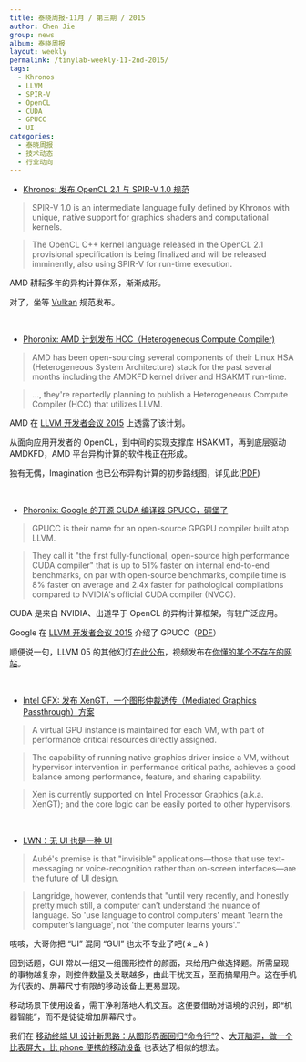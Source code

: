 ```yaml
---
title: 泰晓周报·11月 / 第三期 / 2015
author: Chen Jie
group: news
album: 泰晓周报
layout: weekly
permalink: /tinylab-weekly-11-2nd-2015/
tags:
  - Khronos
  - LLVM
  - SPIR-V
  - OpenCL
  - CUDA
  - GPUCC
  - UI
categories:
  - 泰晓周报
  - 技术动态
  - 行业动向
---
```


- [Khronos: 发布 OpenCL 2.1 与 SPIR-V 1.0 规范](https://www.khronos.org/news/press/khronos-releases-opencl-2.1-and-spir-v-1.0-specifications-for-heterogeneous)

> SPIR-V 1.0 is an intermediate language fully defined by Khronos with unique, native support for graphics shaders and computational kernels.

> The OpenCL C++ kernel language released in the OpenCL 2.1 provisional specification is being finalized and will be released imminently, also using SPIR-V for run-time execution.

AMD 耕耘多年的异构计算体系，渐渐成形。

对了，坐等 [Vulkan](/vulkan-an-alternative-the-next-generation-opengl-graphics-api/) 规范发布。

<br/>

- [Phoronix: AMD 计划发布 HCC（Heterogeneous Compute Compiler)](http://www.phoronix.com/scan.php?page=news_item&px=AMD-HCC-LLVM-Plans)

> AMD has been open-sourcing several components of their Linux HSA (Heterogeneous System Architecture) stack for the past several months including the AMDKFD kernel driver and HSAKMT run-time.

> ..., they're reportedly planning to publish a Heterogeneous Compute Compiler (HCC) that utilizes LLVM.

AMD 在 [LLVM 开发者会议 2015](http://devmtg15.llvm.org/) 上透露了该计划。

从面向应用开发者的 OpenCL，到中间的实现支撑库 HSAKMT，再到底层驱动 AMDKFD，AMD 平台异构计算的软件栈正在形成。

独有无偶，Imagination 也已公布异构计算的初步路线图，详见此([PDF](https://imagination-technologies-cloudfront-assets.s3.amazonaws.com/events/us-summit-2015/Graphics-FromWearablesToServers.pdf))

<br/>

- [Phoronix: Google 的开源 CUDA 编译器 GPUCC，碉堡了](http://www.phoronix.com/scan.php?page=news_item&px=GPUCC-CUDA-GPGPU-Comp)

> GPUCC is their name for an open-source GPGPU compiler built atop LLVM.

> They call it "the first fully-functional, open-source high performance CUDA compiler" that is up to 51% faster on internal end-to-end benchmarks, on par with open-source benchmarks, compile time is 8% faster on average and 2.4x faster for pathological compilations compared to NVIDIA's official CUDA compiler (NVCC). 

CUDA 是来自 NVIDIA、出道早于 OpenCL 的异构计算框架，有较广泛应用。

Google 在 [LLVM 开发者会议 2015](http://devmtg15.llvm.org/) 介绍了 GPUCC（[PDF](http://llvm.org/devmtg/2015-10/slides/Wu-OptimizingLLVMforGPGPU.pdf)）

顺便说一句，LLVM 05 的其他幻灯[在此公布](http://llvm.org/devmtg/2015-10/slides/)，视频发布在[你懂的某个不存在的网站](https://www.youtube.com/playlist?list=PL_R5A0lGi1AA4Lv2bBFSwhgDaHvvpVU21)。

<br/>

- [Intel GFX: 发布 XenGT，一个图形仲裁透传（Mediated Graphics Passthrough）方案](http://lists.freedesktop.org/archives/intel-gfx/2015-October/078884.html)

> A virtual GPU instance is maintained for each VM, with part of performance critical resources directly assigned.

> The capability of running native graphics driver inside a VM, without hypervisor intervention in performance critical paths, achieves a good balance among performance, feature, and sharing capability.

> Xen is currently supported on Intel Processor Graphics (a.k.a. XenGT); and the core logic can be easily ported to other hypervisors.

<br/>

- [LWN：无 UI 也是一种 UI](http://lwn.net/Articles/665094/rss)

> Aubé's premise is that "invisible" applications—those that use text-messaging or voice-recognition rather than on-screen interfaces—are the future of UI design.

> Langridge, however, contends that "until very recently, and honestly pretty much still, a computer can’t understand the nuance of language. So 'use language to control computers' meant 'learn the computer’s language', not 'the computer learns yours'."

咳咳，大哥你把 “UI” 混同 “GUI” 也太不专业了吧(☆_☆)

回到话题，GUI 常以一组又一组图形控件的颜面，来给用户做选择题。所需呈现的事物越复杂，则控件数量及关联越多，由此干扰交互，至而搞晕用户。这在手机为代表的、屏幕尺寸有限的移动设备上更易显现。

移动场景下使用设备，需干净利落地人机交互。这便要借助对语境的识别，即“机器智能”，而不是徒徒增加屏幕尺寸。

我们在 [移动终端 UI 设计新思路：从图形界面回归“命令行”?](/new-ui-design-im-style-cellphone-ui-intro/) 、[大开脑洞，做一个比表屏大，比 phone 便携的移动设备](/brain-wide-open-hole-doing-a-ratio-table-screen-big-than-phone-portable-mobile-devices/) 也表达了相似的想法。
